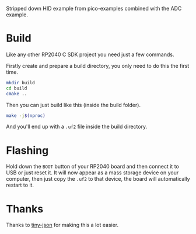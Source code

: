 Stripped down HID example from pico-examples combined with the ADC example.

# Build
Like any other RP2040 C SDK project you need just a few commands.

Firstly create and prepare a build directory, you only need to do this the first time.
```bash
mkdir build
cd build
cmake ..
```

Then you can just build like this (inside the build folder).
```bash
make -j$(nproc)
```

And you'll end up with a `.uf2` file inside the build directory.

# Flashing
Hold down the `BOOT` button of your RP2040 board and then connect it to USB or just reset it.
It will now appear as a mass storage device on your computer, then just copy the `.uf2` to that device, the board will automatically restart to it.

# Thanks
Thanks to [tiny-json](https://github.com/rafagafe/tiny-json) for making this a lot easier.